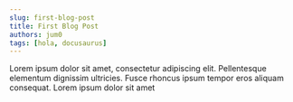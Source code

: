 ```yaml
---
slug: first-blog-post
title: First Blog Post
authors: jum0
tags: [hola, docusaurus]
---
```


<!-- truncate -->

Lorem ipsum dolor sit amet, consectetur adipiscing elit. Pellentesque elementum dignissim ultricies. Fusce rhoncus ipsum tempor eros aliquam consequat. Lorem ipsum dolor sit amet
